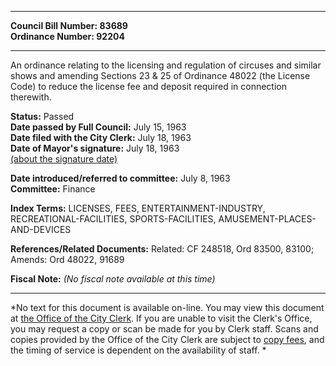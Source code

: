 * * * * *  
  
**Council Bill Number: [](#h0)[](#h2)83689**   
**Ordinance Number: 92204**  
  
* * * * *  
  
An ordinance relating to the licensing and regulation of circuses and similar shows and amending Sections 23 & 25 of Ordinance 48022 (the License Code) to reduce the license fee and deposit required in connection therewith.  
  
**Status:** Passed   
**Date passed by Full Council:** July 15, 1963   
**Date filed with the City Clerk:** July 18, 1963   
**Date of Mayor's signature:** July 18, 1963   
[(about the signature date)](/~public/approvaldate.htm)   
  
  
**Date introduced/referred to committee:** July 8, 1963   
**Committee:** Finance   
  
**Index Terms:** LICENSES, FEES, ENTERTAINMENT-INDUSTRY, RECREATIONAL-FACILITIES, SPORTS-FACILITIES, AMUSEMENT-PLACES-AND-DEVICES  
  
**References/Related Documents:** Related: CF 248518, Ord 83500, 83100; Amends: Ord 48022, 91689  
  
**Fiscal Note:** *(No fiscal note available at this time)*  
  
* * * * *  
  
*No text for this document is available on-line. You may view this document at [the Office of the City Clerk](http://www.seattle.gov/leg/clerk/contactUs.htm). If you are unable to visit the Clerk's Office, you may request a copy or scan be made for you by Clerk staff. Scans and copies provided by the Office of the City Clerk are subject to [copy fees](http://clerk.seattle.gov/~public/clerkfees.htm), and the timing of service is dependent on the availability of staff. *  
  
  
